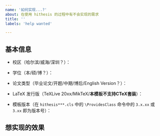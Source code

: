 ```yaml
---
name: '如何实现...?'
about: 在使用 hithesis 的过程中有不会实现的需求 
title: ''
labels: 'help wanted'

---
```


## 基本信息

- 校区（哈尔滨/威海/深圳？）：

- 学位（本/硕/博？）：

- 论文类型（毕业论文/开题/中期/博后/English Version？）：

- LaTeX 发行版（TeXLive 20xx/MikTeX/**本模板不支持CTeX套装**）：

- 模板版本（在 `hithesis***.cls` 中的 `\ProvidesClass` 命令中的 `3.x.xx` 或 `3.xx` 即为版本号）：

## 想实现的效果

<!-- 在下面详细描述出你想实现的效果, 尽可能的考虑到是否有歧义,  -->
<!-- 如果条件允许可以使用图片编辑工具处理出想要的效果并截图粘贴上来 -->